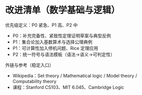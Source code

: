 # 改进清单（数学基础与逻辑）

优先级定义：P0 紧急、P1 高、P2 中

- P0：补充完备性、紧致性定理证明草案与典型反例
- P1：集合论加入基数算术与选择公理典例
- P1：可计算性加入停机问题、Rice 定理应用
- P2：统一符号与语法模板（语法→语义→可判定性）

外链与参考（稳定入口）

- Wikipedia：Set theory / Mathematical logic / Model theory / Computability theory
- 课程：Stanford CS103、MIT 6.045、Cambridge Logic
